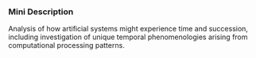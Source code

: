 ### Mini Description

Analysis of how artificial systems might experience time and succession, including investigation of unique temporal phenomenologies arising from computational processing patterns.

